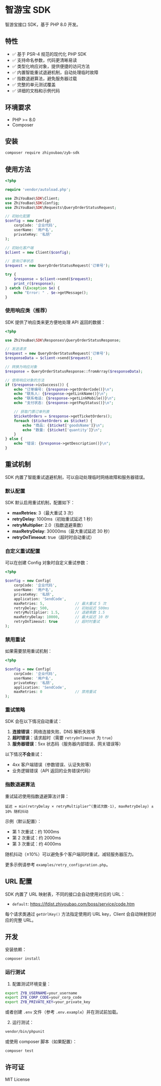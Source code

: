 # 智游宝 SDK

智游宝接口 SDK，基于 PHP 8.0 开发。

## 特性

- ✅ 基于 PSR-4 规范的现代化 PHP SDK
- ✅ 支持命名参数，代码更清晰易读
- ✅ 类型化响应对象，提供便捷的访问方法
- ✅ 内置智能重试退避机制，自动处理临时故障
- ✅ 指数退避算法，避免服务器过载
- ✅ 完整的单元测试覆盖
- ✅ 详细的文档和示例代码

## 环境要求

- PHP >= 8.0
- Composer

## 安装

```bash
composer require zhiyoubao/zyb-sdk
```

## 使用方法

```php
<?php

require 'vendor/autoload.php';

use ZhiYouBao\SDK\Client;
use ZhiYouBao\SDK\Config;
use ZhiYouBao\SDK\Requests\QueryOrderStatusRequest;

// 初始化配置
$config = new Config(
    corpCode: '企业代码',
    userName: '用户名',
    privateKey: '私钥'
);

// 初始化客户端
$client = new Client($config);

// 查询订单状态
$request = new QueryOrderStatusRequest('订单号');

try {
    $response = $client->send($request);
    print_r($response);
} catch (\Exception $e) {
    echo "Error: " . $e->getMessage();
}
```

### 使用响应类（推荐）

SDK 提供了响应类来更方便地处理 API 返回的数据：

```php
<?php

use ZhiYouBao\SDK\Responses\QueryOrderStatusResponse;

// 发送请求
$request = new QueryOrderStatusRequest('订单号');
$responseData = $client->send($request);

// 转换为响应对象
$response = QueryOrderStatusResponse::fromArray($responseData);

// 使用响应对象的方法
if ($response->isSuccess()) {
    echo "订单编号: {$response->getOrderCode()}\n";
    echo "联系人: {$response->getLinkName()}\n";
    echo "联系电话: {$response->getLinkMobile()}\n";
    echo "支付状态: {$response->getPayStatus()}\n";

    // 获取门票订单列表
    $ticketOrders = $response->getTicketOrders();
    foreach ($ticketOrders as $ticket) {
        echo "商品: {$ticket['goodsName']}\n";
        echo "数量: {$ticket['quantity']}\n";
    }
} else {
    echo "错误: {$response->getDescription()}\n";
}
```

## 重试机制

SDK 内置了智能重试退避机制，可以自动处理临时网络故障和服务器错误。

### 默认配置

SDK 默认启用重试机制，配置如下：

- **maxRetries**: 3（最大重试 3 次）
- **retryDelay**: 1000ms（初始重试延迟 1 秒）
- **retryMultiplier**: 2.0（指数退避乘数）
- **maxRetryDelay**: 30000ms（最大重试延迟 30 秒）
- **retryOnTimeout**: true（超时时自动重试）

### 自定义重试配置

可以在创建 Config 对象时自定义重试参数：

```php
<?php

$config = new Config(
    corpCode: '企业代码',
    userName: '用户名',
    privateKey: '私钥',
    application: 'SendCode',
    maxRetries: 5,              // 最大重试 5 次
    retryDelay: 500,            // 初始延迟 500ms
    retryMultiplier: 1.5,       // 退避乘数 1.5
    maxRetryDelay: 10000,       // 最大延迟 10 秒
    retryOnTimeout: true        // 超时时重试
);
```

### 禁用重试

如果需要禁用重试机制：

```php
<?php

$config = new Config(
    corpCode: '企业代码',
    userName: '用户名',
    privateKey: '私钥',
    application: 'SendCode',
    maxRetries: 0               // 禁用重试
);
```

### 重试策略

SDK 会在以下情况自动重试：

1. **连接错误**：网络连接失败、DNS 解析失败等
2. **超时错误**：请求超时（需要 `retryOnTimeout` 为 `true`）
3. **服务器错误**：5xx 状态码（服务器内部错误、网关错误等）

以下情况**不会**重试：

- 4xx 客户端错误（参数错误、认证失败等）
- 业务逻辑错误（API 返回的业务错误代码）

### 指数退避算法

重试延迟使用指数退避算法计算：

```
延迟 = min(retryDelay × retryMultiplier^(重试次数-1), maxRetryDelay) ± 10% 随机抖动
```

示例（默认配置）：
- 第 1 次重试：约 1000ms
- 第 2 次重试：约 2000ms
- 第 3 次重试：约 4000ms

随机抖动（±10%）可以避免多个客户端同时重试，减轻服务器压力。

更多示例请参考 `examples/retry_configuration.php`。

## URL 配置

SDK 内置了 URL 映射表，不同的接口会自动使用对应的 URL：

- `default`: https://ifdist.zhiyoubao.com/boss/service/code.htm

每个请求类通过 `getUrlKey()` 方法指定使用的 URL key，Client 会自动映射到对应的完整 URL。

## 开发

安装依赖：

```bash
composer install
```

### 运行测试

1. 配置测试环境变量：

```bash
export ZYB_USERNAME=your_username
export ZYB_CORP_CODE=your_corp_code
export ZYB_PRIVATE_KEY=your_private_key
```

或者创建 `.env` 文件（参考 `.env.example`）并在测试前加载。

2. 运行测试：

```bash
vendor/bin/phpunit
```

或使用 composer 脚本（如果配置）：

```bash
composer test
```

## 许可证

MIT License
